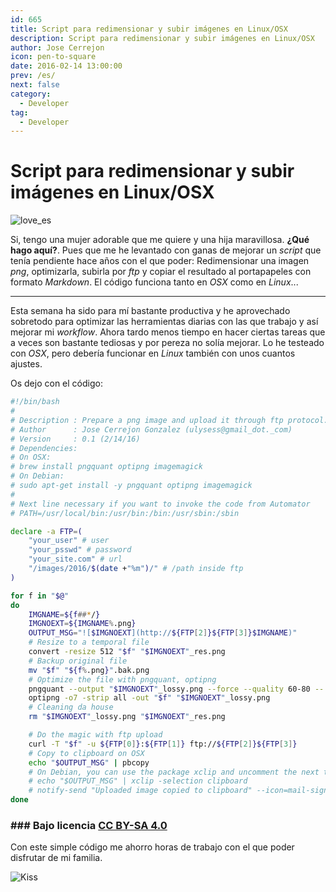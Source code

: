 ```yaml
---
id: 665
title: Script para redimensionar y subir imágenes en Linux/OSX
description: Script para redimensionar y subir imágenes en Linux/OSX
author: Jose Cerrejon
icon: pen-to-square
date: 2016-02-14 13:00:00
prev: /es/
next: false
category:
  - Developer
tag:
  - Developer
---
```


# Script para redimensionar y subir imágenes en Linux/OSX

![love_es](/images/2016/02/love_es.png)

Si, tengo una mujer adorable que me quiere y una hija maravillosa. **¿Qué hago aquí?**. Pues que me he levantado con ganas de mejorar un *script* que tenía pendiente hace años con el que poder: Redimensionar una imagen *png*, optimizarla, subirla por *ftp* y copiar el resultado al portapapeles con formato *Markdown*. El código funciona tanto en *OSX* como en *Linux*...

- - -
Esta semana ha sido para mí bastante productiva y he aprovechado sobretodo para optimizar las herramientas diarias con las que trabajo y así mejorar mi *workflow*. Ahora tardo menos tiempo en hacer ciertas tareas que a veces son bastante tediosas y por pereza no solía mejorar. Lo he testeado con *OSX*, pero debería funcionar en *Linux* también con unos cuantos ajustes. 

Os dejo con el código:

```bash
#!/bin/bash
#
# Description : Prepare a png image and upload it through ftp protocol. Then copy to clipboard and print on screen the file path on Markdown format
# Author      : Jose Cerrejon Gonzalez (ulysess@gmail_dot._com)
# Version     : 0.1 (2/14/16)
# Dependencies:
# On OSX:
# brew install pngquant optipng imagemagick
# On Debian:
# sudo apt-get install -y pngquant optipng imagemagick
#
# Next line necessary if you want to invoke the code from Automator
# PATH=/usr/local/bin:/usr/bin:/bin:/usr/sbin:/sbin

declare -a FTP=(
    "your_user" # user
    "your_psswd" # password
    "your_site.com" # url
    "/images/2016/$(date +"%m")/" # /path inside ftp
)

for f in "$@"
do
    IMGNAME=${f##*/}
    IMGNOEXT=${IMGNAME%.png}
    OUTPUT_MSG="![$IMGNOEXT](http://${FTP[2]}${FTP[3]}$IMGNAME)"
    # Resize to a temporal file
    convert -resize 512 "$f" "$IMGNOEXT"_res.png
    # Backup original file
    mv "$f" "${f%.png}".bak.png
    # Optimize the file with pngquant, optipng
    pngquant --output "$IMGNOEXT"_lossy.png --force --quality 60-80 -- "${IMGNOEXT}"_res.png
    optipng -o7 -strip all -out "$f" "$IMGNOEXT"_lossy.png
    # Cleaning da house
    rm "$IMGNOEXT"_lossy.png "$IMGNOEXT"_res.png

    # Do the magic with ftp upload
    curl -T "$f" -u ${FTP[0]}:${FTP[1]} ftp://${FTP[2]}${FTP[3]}
    # Copy to clipboard on OSX
    echo "$OUTPUT_MSG" | pbcopy 
    # On Debian, you can use the package xclip and uncomment the next two lines
    # echo "$OUTPUT_MSG" | xclip -selection clipboard
    # notify-send "Uploaded image copied to clipboard" --icon=mail-signed-verified
done
```
### ### Bajo licencia [CC BY-SA 4.0](http://creativecommons.org/licenses/by-sa/4.0/)

Con este simple código me ahorro horas de trabajo con el que poder disfrutar de mi familia.

![Kiss](/css/sm/kissing.png)